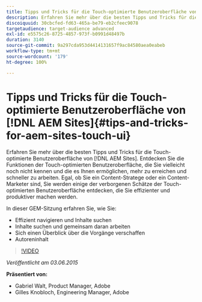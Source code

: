 ```yaml
---
title: Tipps und Tricks für die Touch-optimierte Benutzeroberfläche von AEM Sites
description: Erfahren Sie mehr über die besten Tipps und Tricks für die Touch-optimierte Benutzeroberfläche von  [!DNL AEM Sites] . Entdecken Sie die Funktionen der Touch-optimierten Benutzeroberfläche, die Sie vielleicht noch nicht kennen und die es Ihnen ermöglichen, mehr zu erreichen und schneller zu arbeiten. Egal, ob Sie ein Content-Stratege oder ein Content-Marketer sind, Sie werden einige der verborgenen Schätze der Touch-optimierten Benutzeroberfläche entdecken, die Sie effizienter und produktiver machen werden.
discoiquuid: 30cbcfed-fd63-465a-be79-eb2cfeec9078
targetaudience: target-audience advanced
exl-id: e5575c26-8725-4857-973f-b0991d48497b
duration: 3140
source-git-commit: 9a297cda953d4414131657f9ac84580aea0eabeb
workflow-type: tm+mt
source-wordcount: '179'
ht-degree: 100%

---
```


# Tipps und Tricks für die Touch-optimierte Benutzeroberfläche von [!DNL AEM Sites]{#tips-and-tricks-for-aem-sites-touch-ui}

Erfahren Sie mehr über die besten Tipps und Tricks für die Touch-optimierte Benutzeroberfläche von [!DNL AEM Sites]. Entdecken Sie die Funktionen der Touch-optimierten Benutzeroberfläche, die Sie vielleicht noch nicht kennen und die es Ihnen ermöglichen, mehr zu erreichen und schneller zu arbeiten. Egal, ob Sie ein Content-Stratege oder ein Content-Marketer sind, Sie werden einige der verborgenen Schätze der Touch-optimierten Benutzeroberfläche entdecken, die Sie effizienter und produktiver machen werden.

In dieser GEM-Sitzung erfahren Sie, wie Sie:

* Effizient navigieren und Inhalte suchen
* Inhalte suchen und gemeinsam daran arbeiten
* Sich einen Überblick über die Vorgänge verschaffen
* Autoreninhalt

>[!VIDEO](https://video.tv.adobe.com/v/19377/?quality=9)

*Veröffentlicht am 03.06.2015*

**Präsentiert von:**

* Gabriel Walt, Product Manager, Adobe
* Gilles Knobloch, Engineering Manager, Adobe

<!--
[Get back to the Overview](https://helpx.adobe.com/experience-manager/kt/eseminars/gems/aem-index.html)
-->
